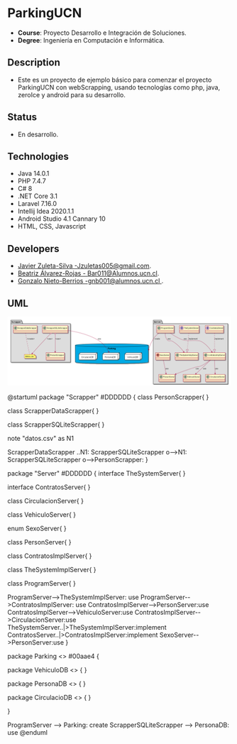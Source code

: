# ParkingUCN
- **Course**: Proyecto Desarrollo e Integración de Soluciones.
- **Degree**: Ingeniería en Computación e Informática.

## Description
- Este es un proyecto de ejemplo básico para comenzar el proyecto ParkingUCN con webScrapping, usando tecnologías como php,
java, zeroIce y android para su desarrollo. 

##  Status
- En desarrollo. 


##  Technologies
  - Java 14.0.1
  - PHP 7.4.7
  - C# 8
  - .NET Core 3.1
  - Laravel 7.16.0
  - Intellij Idea 2020.1.1
  - Android Studio 4.1 Cannary 10
  - HTML, CSS, Javascript

## Developers
 - [Javier Zuleta-Silva -Jzuletas005@gmail.com]().
 - [Beatriz Álvarez-Rojas - Bar011@Alumnos.ucn.cl]().
 - [Gonzalo Nieto-Berrios -gnb001@alumnos.ucn.cl ]().

## UML

![Screenshot](img/global.png)


@startuml
package "Scrapper" #DDDDDD {
  class PersonScrapper{
}

class ScrapperDataScrapper{
}

class ScrapperSQLiteScrapper{
}

note "datos.csv" as N1

ScrapperDataScrapper ..N1:<create>
ScrapperSQLiteScrapper o-->N1:<use>
ScrapperSQLiteScrapper o-->PersonScrapper:<use>
}

package "Server" #DDDDDD {
  interface TheSystemServer{
}

interface ContratosServer{
}

class CirculacionServer{
}

class VehiculoServer{ 
}

enum SexoServer{
}

class PersonServer{
}

class ContratosImplServer{
}

class TheSystemImplServer{
}

class ProgramServer{
}

ProgramServer-->TheSystemImplServer: use
ProgramServer-->ContratosImplServer: use
ContratosImplServer-->PersonServer:use
ContratosImplServer-->VehiculoServer:use
ContratosImplServer-->CirculacionServer:use
TheSystemServer..|>TheSystemImplServer:implement
ContratosServer..|>ContratosImplServer:implement
SexoServer-->PersonServer:use
}

package Parking <<Database>> #00aae4 {
  
 package VehiculoDB <<Node>> {
 }

 package PersonaDB <<Node>> {
 }

 package CirculacioDB <<Node>> {
 }

}

ProgramServer --> Parking: create
ScrapperSQLiteScrapper --> PersonaDB: use
@enduml